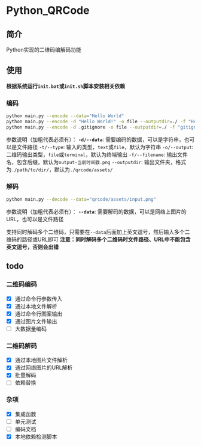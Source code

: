 # Python_QRCode

## 简介

Python实现的二维码编解码功能

## 使用

**根据系统运行`init.bat`或`init.sh`脚本安装相关依赖**

### 编码

```bash
python main.py --encode --data="Hello World"
python main.py --encode -d "Hello World!" -o file --outputdir=./ -f "HelloWorld.png"
python main.py --encode -d .gitignore -o file --outputdir=./ -f "gitignore.png" -t file
```

参数说明（加粗代表必须有）：
**`-d/--data`**: 需要编码的数据，可以是字符串，也可以是文件路径
`-t/--type`: 输入的类型，`text`或`file`，默认为字符串
`-o/--output`: 二维码输出类型，`file`或`terminal`，默认为终端输出
`-f/--filename`: 输出文件名，包含后缀，默认为`output-当前时间戳.png`
`--outputdir`: 输出文件夹，格式为`./path/to/dir/`，默认为`./qrcode/assets/`

### 解码

```bash
python main.py --decode --data="qrcode/assets/input.png"
```

参数说明（加粗代表必须有）：
**`--data`**: 需要解码的数据，可以是网络上图片的URL，也可以是文件路径

支持同时解码多个二维码，只需要在`--data`后面加上英文逗号，然后输入多个二维码的路径或URL即可
**注意：同时解码多个二维码时文件路径、URL中不能包含英文逗号，否则会出错**

## todo

### 二维码编码

- [x] 通过命令行参数传入
- [x] 通过本地文件解析
- [x] 通过命令行图案输出
- [x] 通过图片文件输出
- [ ] 大数据量编码

### 二维码解码

- [x] 通过本地图片文件解析
- [x] 通过网络图片的URL解析
- [x] 批量解码
- [ ] 依赖替换

### 杂项

- [x] 集成函数
- [ ] 单元测试
- [ ] 编码文档
- [x] 本地依赖检测脚本
